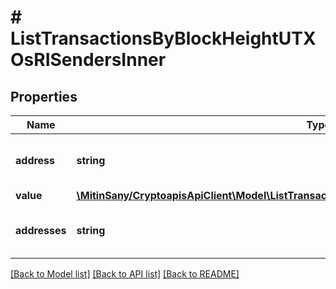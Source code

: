 # # ListTransactionsByBlockHeightUTXOsRISendersInner

## Properties

Name | Type | Description | Notes
------------ | ------------- | ------------- | -------------
**address** | **string** | String array representation of the sender address |
**value** | [**\MitinSany/CryptoapisApiClient\Model\ListTransactionsByBlockHeightUTXOsRISendersInnerValue**](ListTransactionsByBlockHeightUTXOsRISendersInnerValue.md) |  |
**addresses** | **string** | String array representation of the sender address |

[[Back to Model list]](../../README.md#models) [[Back to API list]](../../README.md#endpoints) [[Back to README]](../../README.md)
